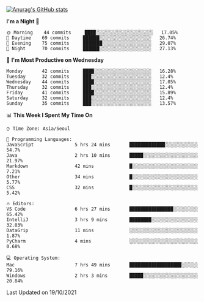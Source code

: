 
<!--
**BHyeonKim/BHyeonKim** is a ✨ _special_ ✨ repository because its `README.md` (this file) appears on your GitHub profile.

Here are some ideas to get you started:

- 🔭 I’m currently working on ...
- 🌱 I’m currently learning ...
- 👯 I’m looking to collaborate on ...
- 🤔 I’m looking for help with ...
- 💬 Ask me about ...
- 📫 How to reach me: ...
- 😄 Pronouns: ...
- ⚡ Fun fact: ...
-->
[![Anurag's GitHub stats](https://github-readme-stats.vercel.app/api?username=BHyeonKim&show_icons=true&theme=dark)
](https://github.com/anuraghazra/github-readme-stats)
<!--START_SECTION:waka-->
**I'm a Night 🦉** 

```text
🌞 Morning    44 commits     ████░░░░░░░░░░░░░░░░░░░░░   17.05% 
🌆 Daytime    69 commits     ██████░░░░░░░░░░░░░░░░░░░   26.74% 
🌃 Evening    75 commits     ███████░░░░░░░░░░░░░░░░░░   29.07% 
🌙 Night      70 commits     ██████░░░░░░░░░░░░░░░░░░░   27.13%

```
📅 **I'm Most Productive on Wednesday** 

```text
Monday       42 commits     ████░░░░░░░░░░░░░░░░░░░░░   16.28% 
Tuesday      32 commits     ███░░░░░░░░░░░░░░░░░░░░░░   12.4% 
Wednesday    44 commits     ████░░░░░░░░░░░░░░░░░░░░░   17.05% 
Thursday     32 commits     ███░░░░░░░░░░░░░░░░░░░░░░   12.4% 
Friday       41 commits     ████░░░░░░░░░░░░░░░░░░░░░   15.89% 
Saturday     32 commits     ███░░░░░░░░░░░░░░░░░░░░░░   12.4% 
Sunday       35 commits     ███░░░░░░░░░░░░░░░░░░░░░░   13.57%

```


📊 **This Week I Spent My Time On** 

```text
⌚︎ Time Zone: Asia/Seoul

💬 Programming Languages: 
JavaScript               5 hrs 24 mins       █████████████░░░░░░░░░░░░   54.7% 
Java                     2 hrs 10 mins       █████░░░░░░░░░░░░░░░░░░░░   21.97% 
Markdown                 42 mins             █░░░░░░░░░░░░░░░░░░░░░░░░   7.21% 
Other                    34 mins             █░░░░░░░░░░░░░░░░░░░░░░░░   5.77% 
CSS                      32 mins             █░░░░░░░░░░░░░░░░░░░░░░░░   5.42%

🔥 Editors: 
VS Code                  6 hrs 27 mins       ████████████████░░░░░░░░░   65.42% 
IntelliJ                 3 hrs 9 mins        ████████░░░░░░░░░░░░░░░░░   32.03% 
DataGrip                 11 mins             ░░░░░░░░░░░░░░░░░░░░░░░░░   1.87% 
PyCharm                  4 mins              ░░░░░░░░░░░░░░░░░░░░░░░░░   0.68%

💻 Operating System: 
Mac                      7 hrs 49 mins       ███████████████████░░░░░░   79.16% 
Windows                  2 hrs 3 mins        █████░░░░░░░░░░░░░░░░░░░░   20.84%

```


 Last Updated on 19/10/2021
<!--END_SECTION:waka-->

